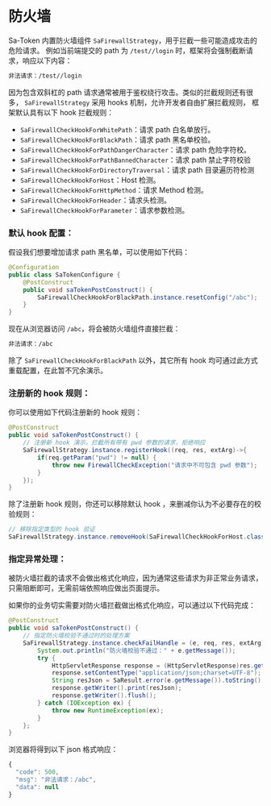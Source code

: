 # 防火墙

Sa-Token 内置防火墙组件 `SaFirewallStrategy`，用于拦截一些可能造成攻击的危险请求。
例如当前端提交的 path 为 `/test//login` 时，框架将会强制截断请求，响应以下内容：

``` txt
非法请求：/test//login
```

因为包含双斜杠的 path 请求通常被用于鉴权绕行攻击。类似的拦截规则还有很多， `SaFirewallStrategy` 采用 hooks 机制，允许开发者自由扩展拦截规则，
框架默认具有以下 hook 拦截规则：

- `SaFirewallCheckHookForWhitePath`：请求 path 白名单放行。
- `SaFirewallCheckHookForBlackPath`：请求 path 黑名单校验。
- `SaFirewallCheckHookForPathDangerCharacter`：请求 path 危险字符校。
- `SaFirewallCheckHookForPathBannedCharacter`：请求 path 禁止字符校验
- `SaFirewallCheckHookForDirectoryTraversal`：请求 path 目录遍历符检测
- `SaFirewallCheckHookForHost`：Host 检测。
- `SaFirewallCheckHookForHttpMethod`：请求 Method 检测。
- `SaFirewallCheckHookForHeader`：请求头检测。
- `SaFirewallCheckHookForParameter`：请求参数检测。


### 默认 hook 配置：

假设我们想要增加请求 path 黑名单，可以使用如下代码：

``` java
@Configuration
public class SaTokenConfigure {
	@PostConstruct
	public void saTokenPostConstruct() {
		SaFirewallCheckHookForBlackPath.instance.resetConfig("/abc");
	}
}
```

现在从浏览器访问 `/abc`，将会被防火墙组件直接拦截：

``` txt
非法请求：/abc
```


除了 `SaFirewallCheckHookForBlackPath` 以外，其它所有 hook 均可通过此方式重载配置，在此暂不冗余演示。


### 注册新的 hook 规则：
你可以使用如下代码注册新的 hook 规则：

``` java
@PostConstruct
public void saTokenPostConstruct() {
	// 注册新 hook 演示，拦截所有带有 pwd 参数的请求，拒绝响应 
	SaFirewallStrategy.instance.registerHook((req, res, extArg)->{
		if(req.getParam("pwd") != null) {
			throw new FirewallCheckException("请求中不可包含 pwd 参数");
		}
	});
}
```

除了注册新 hook 规则，你还可以移除默认 hook ，来删减你认为不必要存在的校验规则：

``` java
// 移除指定类型的 hook 验证
SaFirewallStrategy.instance.removeHook(SaFirewallCheckHookForHost.class);
```


### 指定异常处理：

被防火墙拦截的请求不会做出格式化响应，因为通常这些请求为非正常业务请求，只需阻断即可，无需前端依照响应做出页面提示。

如果你的业务切实需要对防火墙拦截做出格式化响应，可以通过以下代码完成：

``` java
@PostConstruct
public void saTokenPostConstruct() {
	// 指定防火墙校验不通过时的处理方案
	SaFirewallStrategy.instance.checkFailHandle = (e, req, res, extArg) -> {
		System.out.println("防火墙校验不通过：" + e.getMessage());
		try {
			HttpServletResponse response = (HttpServletResponse)res.getSource();
			response.setContentType("application/json;charset=UTF-8");
			String resJson = SaResult.error(e.getMessage()).toString();
			response.getWriter().print(resJson);
			response.getWriter().flush();
		} catch (IOException ex) {
			throw new RuntimeException(ex);
		}
	};
}
```

浏览器将得到以下 json 格式响应：

``` js
{
  "code": 500,
  "msg": "非法请求：/abc",
  "data": null
}
